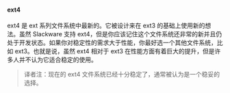 #### ext4

ext4 是 ext 系列文件系统中最新的。它被设计来在 ext3 的基础上使用新的想法。虽然 Slackware 支持 ext4，但是你应该记住这个文件系统还非常的新并且仍处于开发状态。如果你对稳定性的需求大于性能，你最好选一个其他文件系统，比如 ext3。也就是说，虽然 ext4 相对于 ext3 在性能方面有着巨大的提升，但是许多人并不认为它适合稳定的使用。

> 译者注：现在的 ext4 文件系统已经十分稳定了，通常被认为是一个稳妥的选择。
